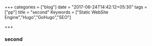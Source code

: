 +++
categories = ["blog"]
date = "2017-06-24T14:42:12+05:30"
tags = ["pp"]
title = "second"
Keywords = ["Static WebSite Engine","Hugo","GoHugo","SEO"]

+++
### second
